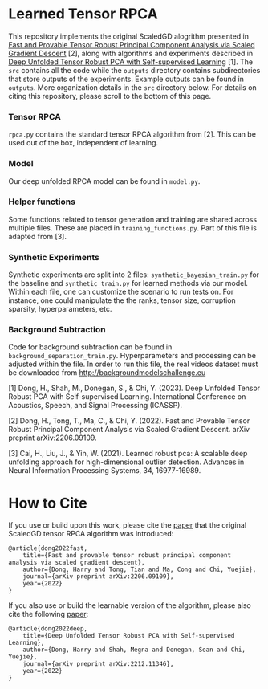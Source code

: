 # Learned Tensor RPCA 

This repository implements the original ScaledGD alogrithm presented in [Fast and Provable Tensor Robust Principal Component Analysis via Scaled Gradient Descent](https://arxiv.org/abs/2206.09109) \[2\], along with algorithms and experiments described in [Deep Unfolded Tensor Robust PCA with Self-supervised Learning](https://arxiv.org/abs/2212.11346) \[1\]. 
The `src` contains all the code while the `outputs` directory contains subdirectories that store outputs of the experiments.
Example outputs can be found in `outputs`.
More organization details in the `src` directory below. 
For details on citing this repository, please scroll to the bottom of this page.

### Tensor RPCA

`rpca.py` contains the standard tensor RPCA algorithm from \[2\]. 
This can be used out of the box, independent of learning.

### Model

Our deep unfolded RPCA model can be found in `model.py`.

### Helper functions

Some functions related to tensor generation and training are shared across multiple files. 
These are placed in `training_functions.py`.
Part of this file is adapted from \[3\].

### Synthetic Experiments

Synthetic experiments are split into 2 files: `synthetic_bayesian_train.py` for the baseline and `synthetic_train.py` for learned methods via our model.
Within each file, one can customize the scenario to run tests on.
For instance, one could manipulate the the ranks, tensor size, corruption sparsity, hyperparameters, etc.

### Background Subtraction

Code for background subtraction can be found in `background_separation_train.py`. 
Hyperparameters and processing can be adjusted within the file.
In order to run this file, the real videos dataset must be downloaded from http://backgroundmodelschallenge.eu


\[1\] Dong, H., Shah, M., Donegan, S., & Chi, Y. (2023). Deep Unfolded Tensor Robust PCA with Self-supervised Learning. International Conference on Acoustics, Speech, and Signal Processing (ICASSP).

\[2\] Dong, H., Tong, T., Ma, C., & Chi, Y. (2022). Fast and Provable Tensor Robust Principal Component Analysis via Scaled Gradient Descent. arXiv preprint arXiv:2206.09109.

\[3\] Cai, H., Liu, J., & Yin, W. (2021). Learned robust pca: A scalable deep unfolding approach for high-dimensional outlier detection. Advances in Neural Information Processing Systems, 34, 16977-16989.


# How to Cite

If you use or build upon this work, please cite the [paper](https://arxiv.org/abs/2206.09109) that the original ScaledGD tensor RPCA algorithm was introduced:

    @article{dong2022fast,
        title={Fast and provable tensor robust principal component analysis via scaled gradient descent},
        author={Dong, Harry and Tong, Tian and Ma, Cong and Chi, Yuejie},
        journal={arXiv preprint arXiv:2206.09109},
        year={2022}
    }

If you also use or build the learnable version of the algorithm, please also cite the following [paper](https://arxiv.org/abs/2212.11346):

    @article{dong2022deep,
        title={Deep Unfolded Tensor Robust PCA with Self-supervised Learning},
        author={Dong, Harry and Shah, Megna and Donegan, Sean and Chi, Yuejie},
        journal={arXiv preprint arXiv:2212.11346},
        year={2022}
    }

